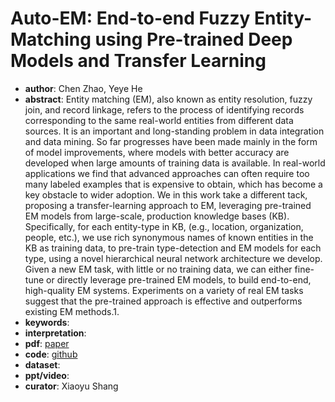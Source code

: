 # Auto-EM: End-to-end Fuzzy Entity-Matching using Pre-trained Deep Models and Transfer Learning
- **author**: Chen Zhao, Yeye He  
- **abstract**: Entity matching (EM), also known as entity resolution, fuzzy join, and record linkage, refers to the process of identifying records corresponding to the same real-world entities from different data sources. It is an important and long-standing problem in data integration and data mining. So far progresses have been made mainly in the form of model improvements, where models with better accuracy are developed when large amounts of training data is available. In real-world applications we find that advanced approaches can often require too many labeled examples that is expensive to obtain, which has become a key obstacle to wider adoption. 
We in this work take a different tack, proposing a transfer-learning approach to EM, leveraging pre-trained EM models from large-scale, production knowledge bases (KB). Specifically, for each entity-type in KB, (e.g., location, organization, people, etc.), we use rich synonymous names of known entities in the KB as training data, to pre-train type-detection and EM models for each type, using a novel hierarchical neural network architecture we develop. Given a new EM task, with little or no training data, we can either fine-tune or directly leverage pre-trained EM models, to build end-to-end, high-quality EM systems. Experiments on a variety of real EM tasks suggest that the pre-trained approach is effective and outperforms existing EM methods.1.
- **keywords**: 
- **interpretation**: 
- **pdf**: [paper](https://www.microsoft.com/en-us/research/uploads/prod/2019/04/Auto-EM.pdf)
- **code**: [github](https://github.com/henryzhao5852/AutoEM)
- **dataset**: 
- **ppt/video**:
- **curator**: Xiaoyu Shang
